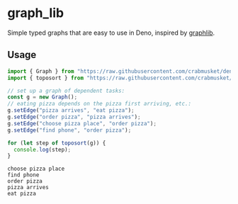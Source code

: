# graph_lib

Simple typed graphs that are easy to use in Deno, inspired by [graphlib](https://github.com/dagrejs/graphlib).

## Usage

```typescript
import { Graph } from "https://raw.githubusercontent.com/crabmusket/deno_graph_lib/graphs/setgraph.ts";
import { toposort } from "https://raw.githubusercontent.com/crabmusket/deno_graph_lib/algs/toposort.ts";

// set up a graph of dependent tasks:
const g = new Graph();
// eating pizza depends on the pizza first arriving, etc.:
g.setEdge("pizza arrives", "eat pizza");
g.setEdge("order pizza", "pizza arrives");
g.setEdge("choose pizza place", "order pizza");
g.setEdge("find phone", "order pizza");

for (let step of toposort(g)) {
  console.log(step);
}
```

```
choose pizza place
find phone
order pizza
pizza arrives
eat pizza
```
